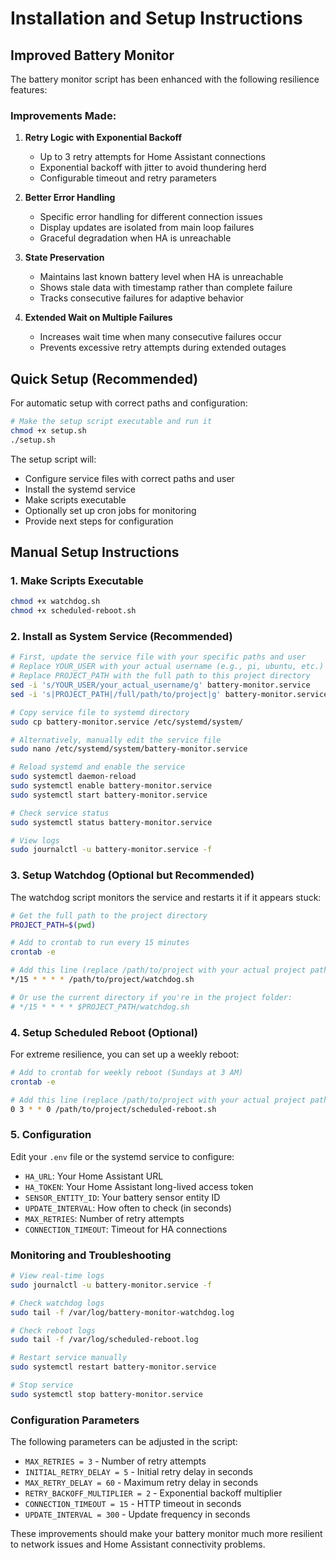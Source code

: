 # Installation and Setup Instructions

## Improved Battery Monitor

The battery monitor script has been enhanced with the following resilience features:

### Improvements Made:

1. **Retry Logic with Exponential Backoff**
   - Up to 3 retry attempts for Home Assistant connections
   - Exponential backoff with jitter to avoid thundering herd
   - Configurable timeout and retry parameters

2. **Better Error Handling**
   - Specific error handling for different connection issues
   - Display updates are isolated from main loop failures
   - Graceful degradation when HA is unreachable

3. **State Preservation**
   - Maintains last known battery level when HA is unreachable
   - Shows stale data with timestamp rather than complete failure
   - Tracks consecutive failures for adaptive behavior

4. **Extended Wait on Multiple Failures**
   - Increases wait time when many consecutive failures occur
   - Prevents excessive retry attempts during extended outages

## Quick Setup (Recommended)

For automatic setup with correct paths and configuration:

```bash
# Make the setup script executable and run it
chmod +x setup.sh
./setup.sh
```

The setup script will:
- Configure service files with correct paths and user
- Install the systemd service
- Make scripts executable
- Optionally set up cron jobs for monitoring
- Provide next steps for configuration

## Manual Setup Instructions

### 1. Make Scripts Executable
```bash
chmod +x watchdog.sh
chmod +x scheduled-reboot.sh
```

### 2. Install as System Service (Recommended)

```bash
# First, update the service file with your specific paths and user
# Replace YOUR_USER with your actual username (e.g., pi, ubuntu, etc.)
# Replace PROJECT_PATH with the full path to this project directory
sed -i 's/YOUR_USER/your_actual_username/g' battery-monitor.service
sed -i 's|PROJECT_PATH|/full/path/to/project|g' battery-monitor.service

# Copy service file to systemd directory
sudo cp battery-monitor.service /etc/systemd/system/

# Alternatively, manually edit the service file
sudo nano /etc/systemd/system/battery-monitor.service

# Reload systemd and enable the service
sudo systemctl daemon-reload
sudo systemctl enable battery-monitor.service
sudo systemctl start battery-monitor.service

# Check service status
sudo systemctl status battery-monitor.service

# View logs
sudo journalctl -u battery-monitor.service -f
```

### 3. Setup Watchdog (Optional but Recommended)

The watchdog script monitors the service and restarts it if it appears stuck:

```bash
# Get the full path to the project directory
PROJECT_PATH=$(pwd)

# Add to crontab to run every 15 minutes
crontab -e

# Add this line (replace /path/to/project with your actual project path):
*/15 * * * * /path/to/project/watchdog.sh

# Or use the current directory if you're in the project folder:
# */15 * * * * $PROJECT_PATH/watchdog.sh
```

### 4. Setup Scheduled Reboot (Optional)

For extreme resilience, you can set up a weekly reboot:

```bash
# Add to crontab for weekly reboot (Sundays at 3 AM)
crontab -e

# Add this line (replace /path/to/project with your actual project path):
0 3 * * 0 /path/to/project/scheduled-reboot.sh
```

### 5. Configuration

Edit your `.env` file or the systemd service to configure:

- `HA_URL`: Your Home Assistant URL
- `HA_TOKEN`: Your Home Assistant long-lived access token
- `SENSOR_ENTITY_ID`: Your battery sensor entity ID
- `UPDATE_INTERVAL`: How often to check (in seconds)
- `MAX_RETRIES`: Number of retry attempts
- `CONNECTION_TIMEOUT`: Timeout for HA connections

### Monitoring and Troubleshooting

```bash
# View real-time logs
sudo journalctl -u battery-monitor.service -f

# Check watchdog logs
sudo tail -f /var/log/battery-monitor-watchdog.log

# Check reboot logs
sudo tail -f /var/log/scheduled-reboot.log

# Restart service manually
sudo systemctl restart battery-monitor.service

# Stop service
sudo systemctl stop battery-monitor.service
```

### Configuration Parameters

The following parameters can be adjusted in the script:

- `MAX_RETRIES = 3` - Number of retry attempts
- `INITIAL_RETRY_DELAY = 5` - Initial retry delay in seconds
- `MAX_RETRY_DELAY = 60` - Maximum retry delay in seconds
- `RETRY_BACKOFF_MULTIPLIER = 2` - Exponential backoff multiplier
- `CONNECTION_TIMEOUT = 15` - HTTP timeout in seconds
- `UPDATE_INTERVAL = 300` - Update frequency in seconds

These improvements should make your battery monitor much more resilient to network issues and Home Assistant connectivity problems.